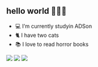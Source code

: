 ## hello world 👩🏻‍🦰

- 💻 I’m currently studyin ADSon
- 🐈 I have two cats
- 📚 I love to read horror books
<div> 
  
  <a href="https://instagram.com/ibrunaneves" target="_blank"><img src="https://img.shields.io/badge/-Instagram-%23E4405F?style=for-the-badge&logo=instagram&logoColor=white" target="_blank"></a>
  <a href = "mailto:ibrunaneves@gmail.com"><img src="https://img.shields.io/badge/-Gmail-%23333?style=for-the-badge&logo=gmail&logoColor=white" target="_blank"></a>
  <a href="https://www.linkedin.com/in/bruna-neves-757546100/" target="_blank"><img src="https://img.shields.io/badge/-LinkedIn-%230077B5?style=for-the-badge&logo=linkedin&logoColor=white" target="_blank"></a> 
  
</div>
